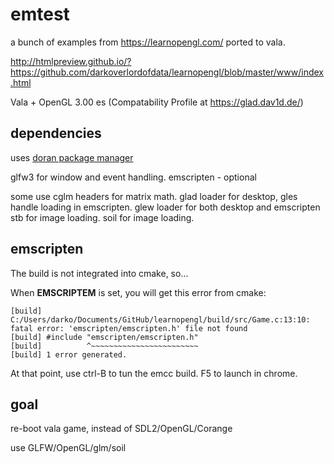 # emtest

a bunch of examples from https://learnopengl.com/ ported to vala.

http://htmlpreview.github.io/?https://github.com/darkoverlordofdata/learnopengl/blob/master/www/index.html

Vala + OpenGL 3.00 es (Compatability Profile at https://glad.dav1d.de/)

## dependencies

uses [doran package manager](https://github.com/darkoverlordofdata/doran.git)

glfw3 for window and event handling.
emscripten - optional 

some use
cglm headers for matrix math.
glad loader for desktop, gles handle loading in emscripten.
glew loader for both desktop and emscripten
stb for image loading.
soil for image loading.

## emscripten

The build is not integrated into cmake, so...

When __EMSCRIPTEM__ is set, you will get this error from cmake:

    [build] C:/Users/darko/Documents/GitHub/learnopengl/build/src/Game.c:13:10: fatal error: 'emscripten/emscripten.h' file not found
    [build] #include "emscripten/emscripten.h"
    [build]          ^~~~~~~~~~~~~~~~~~~~~~~~~
    [build] 1 error generated.

At that point, use ctrl-B to tun the emcc build. F5 to launch in chrome.


## goal

re-boot vala game, instead of SDL2/OpenGL/Corange

use GLFW/OpenGL/glm/soil